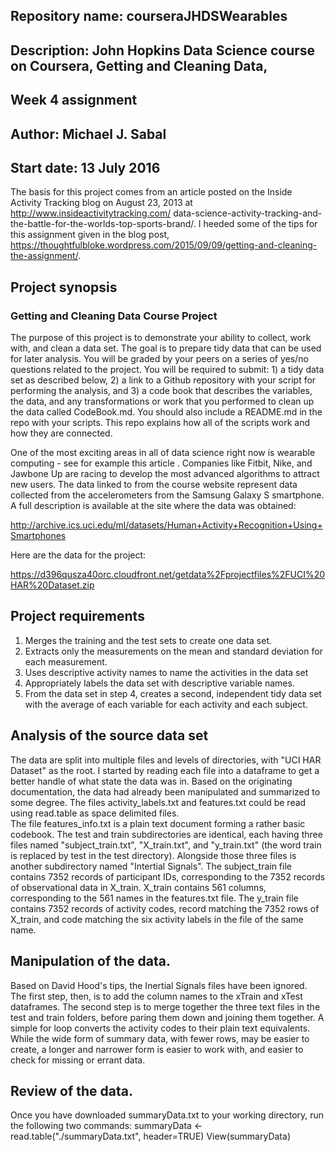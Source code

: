 ## Repository name: courseraJHDSWearables
## Description: John Hopkins Data Science course on Coursera, Getting and Cleaning Data, 
## 				Week 4 assignment
## Author: Michael J. Sabal
## Start date: 13 July 2016

The basis for this project comes from an article posted on the Inside Activity Tracking 
blog on August 23, 2013 at http://www.insideactivitytracking.com/
data-science-activity-tracking-and-the-battle-for-the-worlds-top-sports-brand/.
I heeded some of the tips for this assignment given in the blog post, https://thoughtfulbloke.wordpress.com/2015/09/09/getting-and-cleaning-the-assignment/.

## Project synopsis
### Getting and Cleaning Data Course Project

The purpose of this project is to demonstrate your ability to collect, work with, and clean a data set. The goal is to prepare tidy data that can be used for later analysis. You will be graded by your peers on a series of yes/no questions related to the project. You will be required to submit: 1) a tidy data set as described below, 2) a link to a Github repository with your script for performing the analysis, and 3) a code book that describes the variables, the data, and any transformations or work that you performed to clean up the data called CodeBook.md. You should also include a README.md in the repo with your scripts. This repo explains how all of the scripts work and how they are connected.

One of the most exciting areas in all of data science right now is wearable computing - see for example this article . Companies like Fitbit, Nike, and Jawbone Up are racing to develop the most advanced algorithms to attract new users. The data linked to from the course website represent data collected from the accelerometers from the Samsung Galaxy S smartphone. A full description is available at the site where the data was obtained:

http://archive.ics.uci.edu/ml/datasets/Human+Activity+Recognition+Using+Smartphones

Here are the data for the project:

https://d396qusza40orc.cloudfront.net/getdata%2Fprojectfiles%2FUCI%20HAR%20Dataset.zip 

## Project requirements
1. Merges the training and the test sets to create one data set.
2. Extracts only the measurements on the mean and standard deviation for each measurement.
3. Uses descriptive activity names to name the activities in the data set
4. Appropriately labels the data set with descriptive variable names.
5. From the data set in step 4, creates a second, independent tidy data set with the average of each variable for each activity and each subject.

## Analysis of the source data set
The data are split into multiple files and levels of directories, with "UCI HAR Dataset" as the root.  I started by reading each file into a dataframe to get a better handle of what state the data was in.  Based on the originating documentation, the data had already been manipulated and summarized to some degree.
The files activity_labels.txt and features.txt could be read using read.table as space delimited files.  
The file features_info.txt is a plain text document forming a rather basic codebook.
The test and train subdirectories are identical, each having three files named "subject_train.txt", "X_train.txt", and "y_train.txt" (the word train is replaced by test in the test directory).  Alongside those three files is another subdirectory named "Intertial Signals".
The subject_train file contains 7352 records of participant IDs, corresponding to the 7352 records of observational data in X_train.  X_train contains 561 columns, corresponding to the 561 names in the features.txt file.  The y_train file contains 7352 records of activity codes, record matching the 7352 rows of X_train, and code matching the six activity labels in the file of the same name.

## Manipulation of the data.
Based on David Hood's tips, the Inertial Signals files have been ignored.
The first step, then, is to add the column names to the xTrain and xTest dataframes.  The second step is to merge together the three text files in the test and train folders, before paring them down and joining them together.  A simple for loop converts the activity codes to their plain text equivalents.  While the wide form of summary data, with fewer rows, may be easier to create, a longer and narrower form is easier to work with, and easier to check for missing or errant data.

## Review of the data.
Once you have downloaded summaryData.txt to your working directory, run the following two commands:
summaryData <- read.table("./summaryData.txt", header=TRUE)
View(summaryData)
